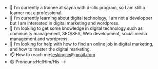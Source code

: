 - 🔭 I’m currently a trainee at sayna with d-clic program, so I am still a learner not a professional. 
- 🌱 I’m currently learning about digital technology, I am not a developper but I am interested in digital marketing and wordpress. 
- 👯 I’m looking to get some knowledge in digital technology such as community management, SEO/SEA, Web development, social media management and wordpress.
- 🤔 I’m looking for help with how to find an online job in digital marketing, and how to master the digital marketing. 
- 📫 How to reach me:leskinglie@gmail.com
- 😄 Pronouns:He/Him/His
-->
